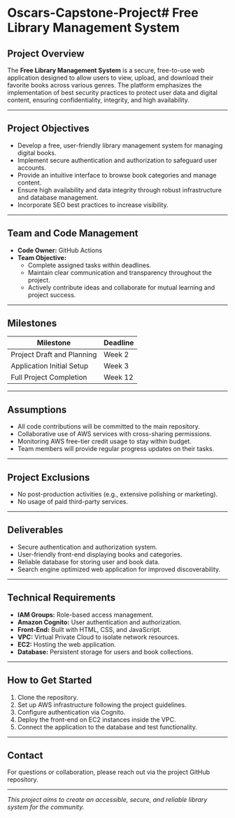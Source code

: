 # Oscars-Capstone-Project# Free Library Management System

## Project Overview

The **Free Library Management System** is a secure, free-to-use web application designed to allow users to view, upload, and download their favorite books across various genres. The platform emphasizes the implementation of best security practices to protect user data and digital content, ensuring confidentiality, integrity, and high availability.

---

## Project Objectives

- Develop a free, user-friendly library management system for managing digital books.
- Implement secure authentication and authorization to safeguard user accounts.
- Provide an intuitive interface to browse book categories and manage content.
- Ensure high availability and data integrity through robust infrastructure and database management.
- Incorporate SEO best practices to increase visibility.

---

## Team and Code Management

- **Code Owner:** GitHub Actions  
- **Team Objective:**  
  - Complete assigned tasks within deadlines.  
  - Maintain clear communication and transparency throughout the project.  
  - Actively contribute ideas and collaborate for mutual learning and project success.

---

## Milestones

| Milestone                        | Deadline      |
|---------------------------------|---------------|
| Project Draft and Planning       | Week 2        |
| Application Initial Setup        | Week 3        |
| Full Project Completion          | Week 12       |

---

## Assumptions

- All code contributions will be committed to the main repository.
- Collaborative use of AWS services with cross-sharing permissions.
- Monitoring AWS free-tier credit usage to stay within budget.
- Team members will provide regular progress updates on their tasks.

---

## Project Exclusions

- No post-production activities (e.g., extensive polishing or marketing).
- No usage of paid third-party services.

---

## Deliverables

- Secure authentication and authorization system.
- User-friendly front-end displaying books and categories.
- Reliable database for storing user and book data.
- Search engine optimized web application for improved discoverability.

---

## Technical Requirements

- **IAM Groups:** Role-based access management.
- **Amazon Cognito:** User authentication and authorization.
- **Front-End:** Built with HTML, CSS, and JavaScript.
- **VPC:** Virtual Private Cloud to isolate network resources.
- **EC2:** Hosting the web application.
- **Database:** Persistent storage for users and book collections.

---

## How to Get Started

1. Clone the repository.  
2. Set up AWS infrastructure following the project guidelines.  
3. Configure authentication via Cognito.  
4. Deploy the front-end on EC2 instances inside the VPC.  
5. Connect the application to the database and test functionality.  

---

## Contact

For questions or collaboration, please reach out via the project GitHub repository.

---

*This project aims to create an accessible, secure, and reliable library system for the community.*

